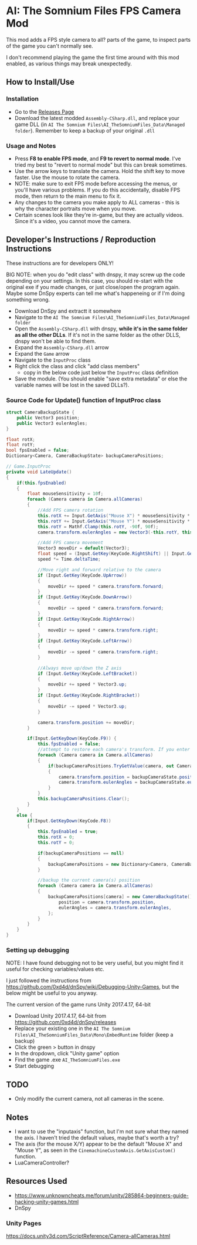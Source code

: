 # AI: The Somnium Files FPS Camera Mod

This mod adds a FPS style camera to all? parts of the game, to inspect parts of the game you can't normally see.

I don't recommend playing the game the first time around with this mod enabled, as various things may break unexpectedly.

## How to Install/Use

### Installation

- Go to the [Releases Page](https://github.com/drojf/ai_somnium_freecam/releases)
- Download the latest modded `Assembly-CSharp.dll`, and replace your game DLL (in `AI The Somnium Files\AI_TheSomniumFiles_Data\Managed folder`). Remember to keep a backup of your original `.dll`

### Usage and Notes

- Press **F8 to enable FPS mode**, and **F9 to revert to normal mode**. I've tried my best to "revert to normal mode" but this can break sometimes.
- Use the arrow keys to translate the camera. Hold the shift key to move faster. Use the mouse to rotate the camera.
- NOTE: make sure to exit FPS mode before accessing the menus, or you'll have various problems. If you do this accidentally, disable FPS mode, then return to the main menu to fix it.
- Any changes to the camera you make apply to ALL cameras - this is why the character portraits move when you move.
- Certain scenes look like they're in-game, but they are actually videos. Since it's a video, you cannot move the camera.

## Developer's Instructions / Reproduction Instructions

These instructions are for developers ONLY!

BIG NOTE: when you do "edit class" with dnspy, it may screw up the code depending on your settings. In this case, you should re-start with the original exe if you made changes, or just close/open the program again. Maybe some DnSpy experts can tell me what's happeneing or if I'm doing something wrong.

- Download DnSpy and extractt it somewhere
- Navigate to the `AI The Somnium Files\AI_TheSomniumFiles_Data\Managed folder`
- Open the `Assembly-CSharp.dll` with dnspy, **while it's in the same folder as all the other DLLs**. If it's not in the same folder as the other DLLS, dnspy won't be able to find them.
- Expand the `Assembly-CSharp.dll` arrow
- Expand the `Game` arrow
- Navigate to the `InputProc` class
- Right click the class and click "add class members"
  - copy in the below code just below the `InputProc` class definition
- Save the module. (You should enable "save extra metadata" or else the variable names will be lost in the saved DLLs?).

### Source Code for Update() function of InputProc class

```csharp
struct CameraBackupState {
    public Vector3 position;
    public Vector3 eulerAngles;
}

float rotX;
float rotY;
bool fpsEnabled = false;
Dictionary<Camera, CameraBackupState> backupCameraPositions;

// Game.InputProc
private void LateUpdate()
{
    if(this.fpsEnabled)
    {
        float mouseSensitivity = 10f;
        foreach (Camera camera in Camera.allCameras)
        {
            //Add FPS camera rotation
            this.rotX += Input.GetAxis("Mouse X") * mouseSensitivity * Time.deltaTime;
            this.rotY += Input.GetAxis("Mouse Y") * mouseSensitivity * Time.deltaTime;
            this.rotY = Mathf.Clamp(this.rotY, -90f, 90f);
            camera.transform.eulerAngles = new Vector3(-this.rotY, this.rotX, 0f);

            //Add FPS camera movement
            Vector3 moveDir = default(Vector3);
            float speed = (Input.GetKey(KeyCode.RightShift) || Input.GetKey(KeyCode.LeftShift)) ? 20f : 2f;
            speed *= Time.deltaTime;

            //Move right and forward relative to the camera
            if (Input.GetKey(KeyCode.UpArrow))
            {
                moveDir += speed * camera.transform.forward;
            }
            if (Input.GetKey(KeyCode.DownArrow))
            {
                moveDir -= speed * camera.transform.forward;
            }
            if (Input.GetKey(KeyCode.RightArrow))
            {
                moveDir += speed * camera.transform.right;
            }
            if (Input.GetKey(KeyCode.LeftArrow))
            {
                moveDir -= speed * camera.transform.right;
            }

            //Always move up/down the Z axis
            if (Input.GetKey(KeyCode.LeftBracket))
            {
                moveDir += speed * Vector3.up;
            }
            if (Input.GetKey(KeyCode.RightBracket))
            {
                moveDir -= speed * Vector3.up;
            }

            camera.transform.position += moveDir;
        }

        if(Input.GetKeyDown(KeyCode.F9)) {
            this.fpsEnabled = false;
            //attempt to restore each camera's transform. If you enter a menu or change scene without exiting, this might break.
            foreach (Camera camera in Camera.allCameras)
            {
                if(backupCameraPositions.TryGetValue(camera, out CameraBackupState backupCameraState))
                {
                    camera.transform.position = backupCameraState.position;
                    camera.transform.eulerAngles = backupCameraState.eulerAngles;
                }
            }
            this.backupCameraPositions.Clear();
        }
    }
    else {
        if(Input.GetKeyDown(KeyCode.F8))
        {
            this.fpsEnabled = true;
            this.rotX = 0;
            this.rotY = 0;

            if(backupCameraPositions == null)
            {
                backupCameraPositions = new Dictionary<Camera, CameraBackupState>();
            }

            //backup the current camera(s) position
            foreach (Camera camera in Camera.allCameras)
            {
                backupCameraPositions[camera] = new CameraBackupState() {
                    position = camera.transform.position,
                    eulerAngles = camera.transform.eulerAngles,
                };
            }
        }
    }
}
```

### Setting up debugging

NOTE: I have found debugging not to be very useful, but you might find it useful for checking variables/values etc.

I just followed the instructions from https://github.com/0xd4d/dnSpy/wiki/Debugging-Unity-Games, but the below might be useful to you anyway.

The current version of the game runs Unity 2017.4.17, 64-bit
- Download Unity 2017.4.17, 64-bit from https://github.com/0xd4d/dnSpy/releases
- Replace your existing one in the `AI The Somnium Files\AI_TheSomniumFiles_Data\Mono\EmbedRuntime` folder (keep a backup)
- Click the green > button in dnspy
- In the dropdown, click "Unity game" option
- Find the game .exe `AI_TheSomniumFiles.exe`
- Start debugging

## TODO

- Only modify the current camera, not all cameras in the scene.

## Notes

- I want to use the "inputaxis" function, but I'm not sure what they named the axis. I haven't tried the default values, maybe that's worth a try?
- The axis (for the mouse X/Y) appear to be the default "Mouse X" and "Mouse Y", as seen in the `CinemachineCustomAxis.GetAxisCustom()` function.
- LuaCameraController?

## Resources Used

- https://www.unknowncheats.me/forum/unity/285864-beginners-guide-hacking-unity-games.html
- DnSpy

### Unity Pages

https://docs.unity3d.com/ScriptReference/Camera-allCameras.html
